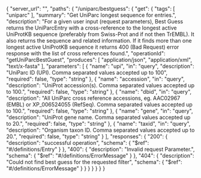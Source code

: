 {
  "server_url": "",
  "paths": {
    "/uniparc/bestguess": {
      "get": {
        "tags": [
          "uniparc"
        ],
        "summary": "Get UniParc longest sequence for entries.",
        "description": "For a given user input (request parameters), Best Guess returns the UniParcEntry with a cross-reference to the longest active UniProtKB sequence (preferably from Swiss-Prot and if not then TrEMBL). It also returns the sequence and related information. If it finds more than one longest active UniProtKB sequence it returns 400 (Bad Request) error response with the list of cross references found.",
        "operationId": "getUniParcBestGuest",
        "produces": [
          "application/json",
          "application/xml",
          "text/x-fasta"
        ],
        "parameters": [
          {
            "name": "upi",
            "in": "query",
            "description": "UniParc ID (UPI). Comma separated values accepted up to 100",
            "required": false,
            "type": "string"
          },
          {
            "name": "accession",
            "in": "query",
            "description": "UniProt accession(s). Comma separated values accepted up to 100.",
            "required": false,
            "type": "string"
          },
          {
            "name": "dbid",
            "in": "query",
            "description": "All UniParc cross reference accessions, eg. AAC02967 (EMBL) or  XP_006524055 (RefSeq). Comma separated values accepted up to 100.",
            "required": false,
            "type": "string"
          },
          {
            "name": "gene",
            "in": "query",
            "description": "UniProt gene name. Comma separated values accepted up to 20.",
            "required": false,
            "type": "string"
          },
          {
            "name": "taxid",
            "in": "query",
            "description": "Organism taxon ID. Comma separated values accepted up to 20.",
            "required": false,
            "type": "string"
          }
        ],
        "responses": {
          "200": {
            "description": "successful operation",
            "schema": {
              "$ref": "#/definitions/Entry"
            }
          },
          "400": {
            "description": "Invalid request Parameter.",
            "schema": {
              "$ref": "#/definitions/ErrorMessage"
            }
          },
          "404": {
            "description": "Could not find best guess for the requested filter",
            "schema": {
              "$ref": "#/definitions/ErrorMessage"
            }
          }
        }
      }
    }
  }
}